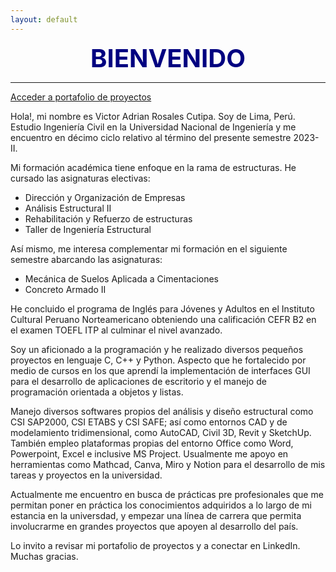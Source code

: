 ```yaml
---
layout: default
---
```


<center><span style="font-size: 40px; color: #000080;"><b>BIENVENIDO</b></span></center>

***

[Acceder a portafolio de proyectos](./portfolio.html)


Hola!, mi nombre es Victor Adrian Rosales Cutipa. Soy de Lima, Perú. Estudio Ingeniería Civil en la Universidad Nacional de Ingeniería y me encuentro en décimo ciclo relativo al término del presente semestre 2023-II.

Mi formación académica tiene enfoque en la rama de estructuras. He cursado las asignaturas electivas:
* Dirección y Organización de Empresas
* Análisis Estructural II
* Rehabilitación y Refuerzo de estructuras
* Taller de Ingeniería Estructural

Así mismo, me interesa complementar mi formación en el siguiente semestre abarcando las asignaturas:
* Mecánica de Suelos Aplicada a Cimentaciones
* Concreto Armado II

He concluido el programa de Inglés para Jóvenes y Adultos en el Instituto Cultural Peruano Norteamericano obteniendo una calificación CEFR B2 en el examen TOEFL ITP al culminar el nivel avanzado.

Soy un aficionado a la programación y he realizado diversos pequeños proyectos en lenguaje C, C++ y Python. Aspecto que he fortalecido por medio de cursos en los que aprendí la implementación de interfaces GUI para el desarrollo de aplicaciones de escritorio y el manejo de programación orientada a objetos y listas.

Manejo diversos softwares propios del análisis y diseño estructural como CSI SAP2000, CSI ETABS y CSI SAFE; así como entornos CAD y de modelamiento tridimensional, como AutoCAD, Civil 3D, Revit y SketchUp. También empleo plataformas propias del entorno Office como Word, Powerpoint, Excel e inclusive MS Project. Usualmente me apoyo en herramientas como Mathcad, Canva, Miro y Notion para el desarrollo de mis tareas y proyectos en la universidad.

Actualmente me encuentro en busca de prácticas pre profesionales que me permitan poner en práctica los conocimientos adquiridos a lo largo de mi estancia en la universdad, y empezar una línea de carrera que permita involucrarme en grandes proyectos que apoyen al desarrollo del país.

Lo invito a revisar mi portafolio de proyectos y a conectar en LinkedIn. Muchas gracias.








